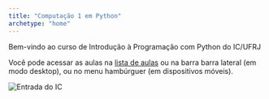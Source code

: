 ```yaml
---
title: "Computação 1 em Python"
archetype: "home"
---
```


Bem-vindo ao curso de Introdução à Programação com Python do IC/UFRJ

Você pode acessar as aulas na [lista de aulas](./aulas/index.html) ou na barra barra lateral (em modo desktop), ou no menu hambúrguer (em dispositivos móveis).

<img src='{{ absURL "images/entrada_ic.jpg" }}' alt="Entrada do IC">